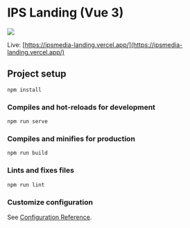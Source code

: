 # IPS Landing (Vue 3)

![](https://i.imgur.com/LiMHN5K.png)

Live: [https://ipsmedia-landing.vercel.app/](https://ipsmedia-landing.vercel.app/)


## Project setup
```
npm install
```

### Compiles and hot-reloads for development
```
npm run serve
```

### Compiles and minifies for production
```
npm run build
```

### Lints and fixes files
```
npm run lint
```

### Customize configuration
See [Configuration Reference](https://cli.vuejs.org/config/).
